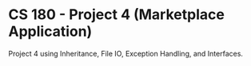 # CS 180 - Project 4 (Marketplace Application)

Project 4 using Inheritance, File IO, Exception Handling, and Interfaces.
